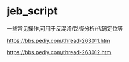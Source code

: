 # jeb_script
一些常见操作,可用于反混淆/路径分析/代码定位等


https://bbs.pediy.com/thread-263011.htm

https://bbs.pediy.com/thread-263012.htm
